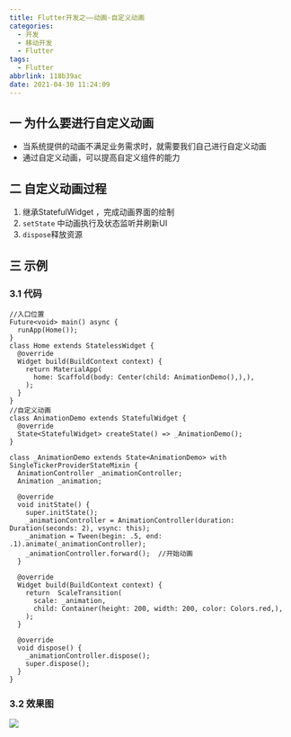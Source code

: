 ```yaml
---
title: Flutter开发之——动画-自定义动画
categories:
  - 开发
  - 移动开发
  - Flutter
tags:
  - Flutter
abbrlink: 118b39ac
date: 2021-04-30 11:24:09
---
```

## 一 为什么要进行自定义动画

* 当系统提供的动画不满足业务需求时，就需要我们自己进行自定义动画
* 通过自定义动画，可以提高自定义组件的能力

<!--more-->

## 二 自定义动画过程

1. 继承StatefulWidget ，完成动画界面的绘制
2. `setState` 中动画执行及状态监听并刷新UI
3.  `dispose`释放资源

## 三 示例

### 3.1 代码

```
//入口位置
Future<void> main() async {
  runApp(Home());
}
class Home extends StatelessWidget {
  @override
  Widget build(BuildContext context) {
    return MaterialApp(
      home: Scaffold(body: Center(child: AnimationDemo(),),),
    );
  }
}
//自定义动画
class AnimationDemo extends StatefulWidget {
  @override
  State<StatefulWidget> createState() => _AnimationDemo();
}

class _AnimationDemo extends State<AnimationDemo> with SingleTickerProviderStateMixin {
  AnimationController _animationController;
  Animation _animation;

  @override
  void initState() {
    super.initState();
    _animationController = AnimationController(duration: Duration(seconds: 2), vsync: this);
    _animation = Tween(begin: .5, end: .1).animate(_animationController);
    _animationController.forward();  //开始动画
  }

  @override
  Widget build(BuildContext context) {
    return  ScaleTransition(
      scale: _animation,
      child: Container(height: 200, width: 200, color: Colors.red,),
    );
  }

  @override
  void dispose() {
    _animationController.dispose();
    super.dispose();
  }
}
```

### 3.2 效果图
![][1]


[1]:https://cdn.jsdelivr.net/gh/PGzxc/CDN@master/blog-flutter/flutter-tween-define-sample.gif